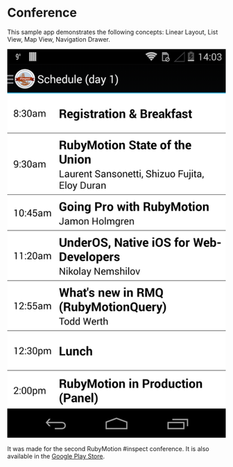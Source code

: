 Conference
==========

This sample app demonstrates the following concepts: Linear Layout, List View, Map View, Navigation Drawer.

![ScreenShot](screenshot.png)

It was made for the second RubyMotion #inspect conference. It is also available in the [Google Play Store](https://play.google.com/store/apps/details?id=com.hipbyte.inspect2014&hl=en).
